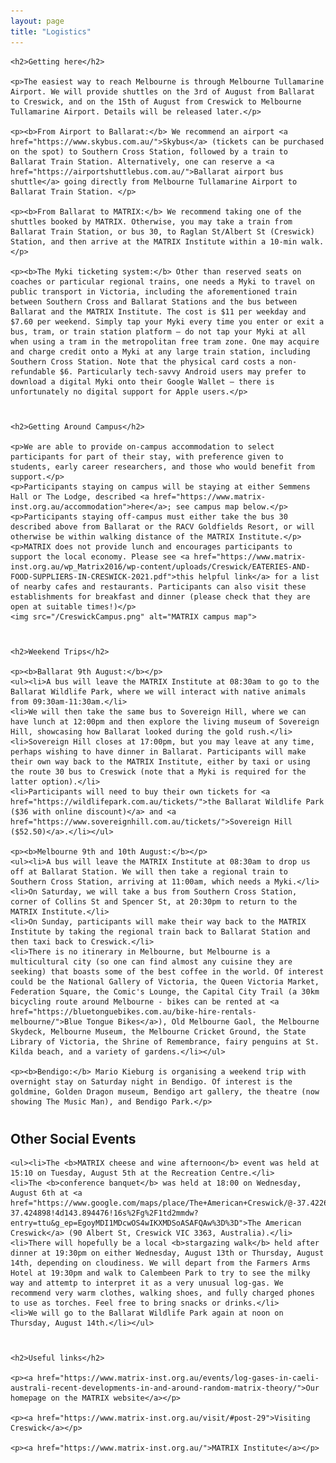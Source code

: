 ```yaml
---
layout: page
title: "Logistics"
---
```

<head>
<style>
    img{width: 90%}
</style>
</head>
<body>
<article>
    
<div style="margin-bottom: 40px;">

    <h2>Getting here</h2>
    
    <p>The easiest way to reach Melbourne is through Melbourne Tullamarine Airport. We will provide shuttles on the 3rd of August from Ballarat to Creswick, and on the 15th of August from Creswick to Melbourne Tullamarine Airport. Details will be released later.</p>
    
    <p><b>From Airport to Ballarat:</b> We recommend an airport <a href="https://www.skybus.com.au/">Skybus</a> (tickets can be purchased on the spot) to Southern Cross Station, followed by a train to Ballarat Train Station. Alternatively, one can reserve a <a href="https://airportshuttlebus.com.au/">Ballarat airport bus shuttle</a> going directly from Melbourne Tullamarine Airport to Ballarat Train Station. </p>
    
    <p><b>From Ballarat to MATRIX:</b> We recommend taking one of the shuttles booked by MATRIX. Otherwise, you may take a train from Ballarat Train Station, or bus 30, to Raglan St/Albert St (Creswick) Station, and then arrive at the MATRIX Institute within a 10-min walk.</p> 
    
    <p><b>The Myki ticketing system:</b> Other than reserved seats on coaches or particular regional trains, one needs a Myki to travel on public transport in Victoria, including the aforementioned train between Southern Cross and Ballarat Stations and the bus between Ballarat and the MATRIX Institute. The cost is $11 per weekday and $7.60 per weekend. Simply tap your Myki every time you enter or exit a bus, tram, or train station platform — do not tap your Myki at all when using a tram in the metropolitan free tram zone. One may acquire and charge credit onto a Myki at any large train station, including Southern Cross Station. Note that the physical card costs a non-refundable $6. Particularly tech-savvy Android users may prefer to download a digital Myki onto their Google Wallet — there is unfortunately no digital support for Apple users.</p>

</div>

<div style="margin-bottom: 40px;">

    <h2>Getting Around Campus</h2>

    <p>We are able to provide on-campus accommodation to select participants for part of their stay, with preference given to students, early career researchers, and those who would benefit from support.</p>
    <p>Participants staying on campus will be staying at either Semmens Hall or The Lodge, described <a href="https://www.matrix-inst.org.au/accommodation">here</a>; see campus map below.</p>
    <p>Participants staying off-campus must either take the bus 30 described above from Ballarat or the RACV Goldfields Resort, or will otherwise be within walking distance of the MATRIX Institute.</p>
    <p>MATRIX does not provide lunch and encourages participants to support the local economy. Please see <a href="https://www.matrix-inst.org.au/wp_Matrix2016/wp-content/uploads/Creswick/EATERIES-AND-FOOD-SUPPLIERS-IN-CRESWICK-2021.pdf">this helpful link</a> for a list of nearby cafes and restaurants. Participants can also visit these establishments for breakfast and dinner (please check that they are open at suitable times!)</p>
    <img src="/CreswickCampus.png" alt="MATRIX campus map">

</div>

<div style="margin-bottom: 40px;">

    <h2>Weekend Trips</h2>

    <p><b>Ballarat 9th August:</b></p>
    <ul><li>A bus will leave the MATRIX Institute at 08:30am to go to the Ballarat Wildlife Park, where we will interact with native animals from 09:30am-11:30am.</li>
    <li>We will then take the same bus to Sovereign Hill, where we can have lunch at 12:00pm and then explore the living museum of Sovereign Hill, showcasing how Ballarat looked during the gold rush.</li>
    <li>Sovereign Hill closes at 17:00pm, but you may leave at any time, perhaps wishing to have dinner in Ballarat. Participants will make their own way back to the MATRIX Institute, either by taxi or using the route 30 bus to Creswick (note that a Myki is required for the latter option).</li>
    <li>Participants will need to buy their own tickets for <a href="https://wildlifepark.com.au/tickets/">the Ballarat Wildlife Park ($36 with online discount)</a> and <a href="https://www.sovereignhill.com.au/tickets/">Sovereign Hill ($52.50)</a>.</li></ul>

    <p><b>Melbourne 9th and 10th August:</b></p>
    <ul><li>A bus will leave the MATRIX Institute at 08:30am to drop us off at Ballarat Station. We will then take a regional train to Southern Cross Station, arriving at 11:00am, which needs a Myki.</li>
    <li>On Saturday, we will take a bus from Southern Cross Station, corner of Collins St and Spencer St, at 20:30pm to return to the MATRIX Institute.</li>
    <li>On Sunday, participants will make their way back to the MATRIX Institute by taking the regional train back to Ballarat Station and then taxi back to Creswick.</li>
    <li>There is no itinerary in Melbourne, but Melbourne is a multicultural city (so one can find almost any cuisine they are seeking) that boasts some of the best coffee in the world. Of interest could be the National Gallery of Victoria, the Queen Victoria Market, Federation Square, the Comic's Lounge, the Capital City Trail (a 30km bicycling route around Melbourne - bikes can be rented at <a href="https://bluetonguebikes.com.au/bike-hire-rentals-melbourne/">Blue Tongue Bikes</a>), Old Melbourne Gaol, the Melbourne Skydeck, Melbourne Museum, the Melbourne Cricket Ground, the State Library of Victoria, the Shrine of Remembrance, fairy penguins at St. Kilda beach, and a variety of gardens.</li></ul>

    <p><b>Bendigo:</b> Mario Kieburg is organising a weekend trip with overnight stay on Saturday night in Bendigo. Of interest is the goldmine, Golden Dragon museum, Bendigo art gallery, the theatre (now showing The Music Man), and Bendigo Park.</p>

</div>
    
<div style="margin-bottom: 40px;">
    <h2>Other Social Events</h2>

    <ul><li>The <b>MATRIX cheese and wine afternoon</b> event was held at 15:10 on Tuesday, August 5th at the Recreation Centre.</li>
    <li>The <b>conference banquet</b> was held at 18:00 on Wednesday, August 6th at <a href="https://www.google.com/maps/place/The+American+Creswick/@-37.4226802,143.8845129,14.9z/data=!4m9!3m8!1s0x6ad1383357eb0e67:0xe51b5d633a80a8ed!5m2!4m1!1i2!8m2!3d-37.424898!4d143.894476!16s%2Fg%2F1td2mmdw?entry=ttu&g_ep=EgoyMDI1MDcwOS4wIKXMDSoASAFQAw%3D%3D">The American Creswick</a> (90 Albert St, Creswick VIC 3363, Australia).</li>
    <li>There will hopefully be a local <b>stargazing walk</b> held after dinner at 19:30pm on either Wednesday, August 13th or Thursday, August 14th, depending on cloudiness. We will depart from the Farmers Arms Hotel at 19:30pm and walk to Calembeen Park to try to see the milky way and attemtp to interpret it as a very unusual log-gas. We recommend very warm clothes, walking shoes, and fully charged phones to use as torches. Feel free to bring snacks or drinks.</li>
    <li>We will go to the Ballarat Wildlife Park again at noon on Thursday, August 14th.</li></ul>

</div>


<div style="margin-bottom: 40px;">

    <h2>Useful links</h2>

    <p><a href="https://www.matrix-inst.org.au/events/log-gases-in-caeli-australi-recent-developments-in-and-around-random-matrix-theory/">Our homepage on the MATRIX website</a></p>
    
    <p><a href="https://www.matrix-inst.org.au/visit/#post-29">Visiting Creswick</a></p>

    <p><a href="https://www.matrix-inst.org.au/">MATRIX Institute</a></p>

</div>


</article>
</body>
